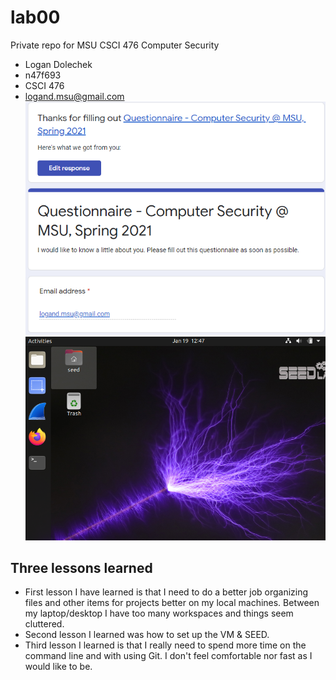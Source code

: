 # lab00
Private repo for MSU CSCI 476 Computer Security
* Logan Dolechek
* n47f693
* CSCI 476  
* <logand.msu@gmail.com>
 ![Survery Pic](QuestionairePhoto.png)
 ![SEED Pic](SEED.png)

## Three lessons learned
* First lesson I have learned is that I need to do a better job organizing files and other items for projects better on my local machines. Between my laptop/desktop I have too many workspaces and things seem cluttered. 
* Second lesson I learned was how to set up the VM & SEED. 
* Third lesson I learned is that I really need to spend more time on the command line and with using Git. I don't feel comfortable nor fast as I would like to be. 
